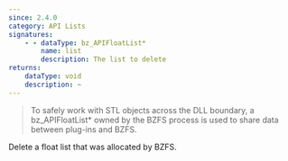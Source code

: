 ```yaml
---
since: 2.4.0
category: API Lists
signatures:
    - - dataType: bz_APIFloatList*
        name: list
        description: The list to delete
returns:
    dataType: void
    description: ~
---
```


> To safely work with STL objects across the DLL boundary, a bz_APIFloatList\* owned by the BZFS process is used to share data between plug-ins and BZFS.

Delete a float list that was allocated by BZFS.
